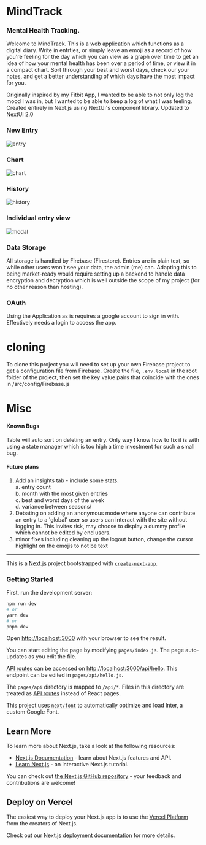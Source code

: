 # MindTrack

### Mental Health Tracking. 

Welcome to MindTrack. This is a web application which functions as a digital diary. 
Write in entrties, or simply leave an emoji as a record of how you're feeling for the day which you can view as a graph over time to get an idea of how your mental health has been over a period of time, or view it in a compact chart.
Sort through your best and worst days, check our your notes, and get a better understanding of which days have the most impact for you.

Originally inspired by my Fitbit App, I wanted to be able to not only log the mood I was in, but I wanted to be able to keep a log of what I was feeling.
Created entirely in Next.js using NextUI's component library.
Updated to NextUI 2.0

### New Entry
![entry](https://github.com/tamaraltahan/mindtrack/assets/3060378/11078163-a55f-423d-9112-26c4c8a8191e)

### Chart
![chart](https://github.com/tamaraltahan/mindtrack/assets/3060378/48a22ffe-dc51-41d8-ac24-3b18d8b83252)

### History
![history](https://github.com/tamaraltahan/mindtrack/assets/3060378/fcba7bc8-2249-4abb-8961-3fd031f30b8e)

### Individual entry view
![modal](https://github.com/tamaraltahan/mindtrack/assets/3060378/06dedf99-67b9-4753-bed0-ba8967bb4130)

### Data Storage

All storage is handled by Firebase (Firestore). Entries are in plain text, so while other users won't see your data, the admin (me) can.
Adapting this to being market-ready would require setting up a backend to handle data encryption and decryption which is well outside the scope of my project (for no other reason than hosting).

### OAuth

Using the Application as is requires a google account to sign in with. Effectively needs a login to access the app.

# cloning

To clone this project you will need to set up your own Firebase project to get a configuration file from Firebase.
Create the file, `.env.local` in the root folder of the project, then set the key value pairs that coincide with the ones in /src/config/Firebase.js

# Misc

#### Known Bugs

Table will auto sort on deleting an entry. Only way I know how to fix it is with using a state manager which is too high a time investment for such a small bug.

#### Future plans
1. Add an insights tab - include some stats.\
   a. entry count\
   b. month with the most given entries\
   c. best and worst days of the week\
   d. variance between seasons\
2. Debating on adding an anonymous mode where anyone can contribute an entry to a 'global' user so users can interact with the site without logging in. This invites risk, may choose to display a dummy profile which cannot be edited by end users.
3. minor fixes including cleaning up the logout button, change the cursor highlight on the emojis to not be text
   

---
This is a [Next.js](https://nextjs.org/) project bootstrapped with [`create-next-app`](https://github.com/vercel/next.js/tree/canary/packages/create-next-app).

### Getting Started

First, run the development server:

```bash
npm run dev
# or
yarn dev
# or
pnpm dev
```

Open [http://localhost:3000](http://localhost:3000) with your browser to see the result.

You can start editing the page by modifying `pages/index.js`. The page auto-updates as you edit the file.

[API routes](https://nextjs.org/docs/api-routes/introduction) can be accessed on [http://localhost:3000/api/hello](http://localhost:3000/api/hello). This endpoint can be edited in `pages/api/hello.js`.

The `pages/api` directory is mapped to `/api/*`. Files in this directory are treated as [API routes](https://nextjs.org/docs/api-routes/introduction) instead of React pages.

This project uses [`next/font`](https://nextjs.org/docs/basic-features/font-optimization) to automatically optimize and load Inter, a custom Google Font.

## Learn More

To learn more about Next.js, take a look at the following resources:

- [Next.js Documentation](https://nextjs.org/docs) - learn about Next.js features and API.
- [Learn Next.js](https://nextjs.org/learn) - an interactive Next.js tutorial.

You can check out [the Next.js GitHub repository](https://github.com/vercel/next.js/) - your feedback and contributions are welcome!

## Deploy on Vercel

The easiest way to deploy your Next.js app is to use the [Vercel Platform](https://vercel.com/new?utm_medium=default-template&filter=next.js&utm_source=create-next-app&utm_campaign=create-next-app-readme) from the creators of Next.js.

Check out our [Next.js deployment documentation](https://nextjs.org/docs/deployment) for more details.
